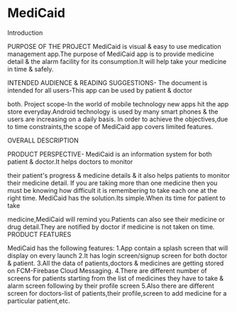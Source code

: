 # MediCaid

Introduction

PURPOSE OF THE PROJECT
MediCaid is visual & easy to use medication management app.The purpose of MediCaid
app is to provide medicine detail & the alarm facility for its consumption.It will help take your
medicine in time & safely.

INTENDED AUDIENCE & READING SUGGESTIONS-
The document is intended for all users-This app can be used by patient & doctor

both.
Project scope-In the world of mobile technology new apps hit the app store
everyday.Android technology is used by many smart phones & the users are increasing
on a daily basis.
In order to achieve the objectives,due to time constraints,the scope of MediCaid app
covers limited features.

OVERALL DESCRIPTION

PRODUCT PERSPECTIVE-
MediCaid is an information system for both patient & doctor.It helps doctors to monitor

their patient's progress & medicine details & it also helps patients to monitor their
medicine detail.
If you are taking more than one medicine then you must be knowing how difficult it is
remembering to take each one at the right time.
MediCaid has the solution.Its simple.When its time for patient to take

medicine,MediCaid will remind you.Patients can also see their medicine or drug
detail.They are notified by doctor if medicine is not taken on time.
PRODUCT FEATURES

MediCaid has the following features:
1.App contain a splash screen that will display on every launch
2.It has login screen/signup screen for both doctor & patient.
3.All the data of patients,doctors & medicines are getting stored on FCM-Firebase Cloud
Messaging.
4.There are different number of screens for patients starting from the list of medicines they have
to take & alarm screen following by their profile screen
5.Also there are different screen for doctors-list of patients,their profile,screen to add medicine
for a particular patient,etc.
